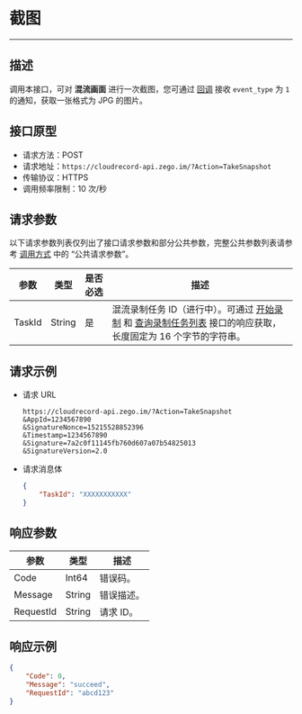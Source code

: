 

# 截图

- - -

## 描述

调用本接口，可对 **混流画面** 进行一次截图，您可通过 [回调](/cloud-recording-server/end-callback) 接收 `event_type` 为 `1` 的通知，获取一张格式为 JPG 的图片。

## 接口原型

- 请求方法：POST
- 请求地址：`https://cloudrecord-api.zego.im/?Action=TakeSnapshot`
- 传输协议：HTTPS
- 调用频率限制：10 次/秒

## 请求参数

以下请求参数列表仅列出了接口请求参数和部分公共参数，完整公共参数列表请参考 [调用方式](/cloud-recording-server/making-api-requests#公共请求参数) 中的 “公共请求参数”。

| 参数 | 类型 | 是否必选 | 描述 |
|------|------|----------|------|
| TaskId | String | 是 | 混流录制任务 ID（进行中）。可通过 [开始录制](/cloud-recording-server/start) 和 [查询录制任务列表](/cloud-recording-server/query-record-task-list) 接口的响应获取，长度固定为 16 个字节的字符串。 |


## 请求示例
- 请求 URL  
    ```
    https://cloudrecord-api.zego.im/?Action=TakeSnapshot
    &AppId=1234567890
    &SignatureNonce=15215528852396
    &Timestamp=1234567890
    &Signature=7a2c0f11145fb760d607a07b54825013
    &SignatureVersion=2.0
    ```
- 请求消息体  
    ```json
    {
        "TaskId": "XXXXXXXXXXX"
    }
    ```

## 响应参数

| 参数 | 类型 | 描述 |
|------|------|------|
| Code | Int64 | 错误码。 |
| Message | String | 错误描述。 |
| RequestId | String | 请求 ID。 |

## 响应示例

```json
{
    "Code": 0,
    "Message": "succeed",
    "RequestId": "abcd123"
}
```
